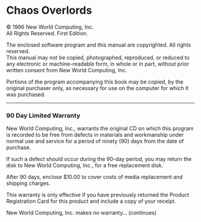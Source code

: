 # Chaos Overlords  
© 1996 New World Computing, Inc.  
All Rights Reserved. First Edition.  

The enclosed software program and this manual are copyrighted. All rights reserved.  
This manual may not be copied, photographed, reproduced, or reduced to any electronic or machine-readable form, in whole or in part, without prior written consent from New World Computing, Inc.  

Portions of the program accompanying this book may be copied, by the original purchaser only, as necessary for use on the computer for which it was purchased.  

---

### 90 Day Limited Warranty
New World Computing, Inc., warrants the original CD on which this program is recorded to be free from defects in materials and workmanship under normal use and service for a period of ninety (90) days from the date of purchase.  

If such a defect should occur during the 90-day period, you may return the disk to New World Computing, Inc., for a free replacement disk.  

After 90 days, enclose $10.00 to cover costs of media replacement and shipping charges.  

This warranty is only effective if you have previously returned the Product Registration Card for this product and include a copy of your receipt.  

New World Computing, Inc. makes no warranty… (continues)  
